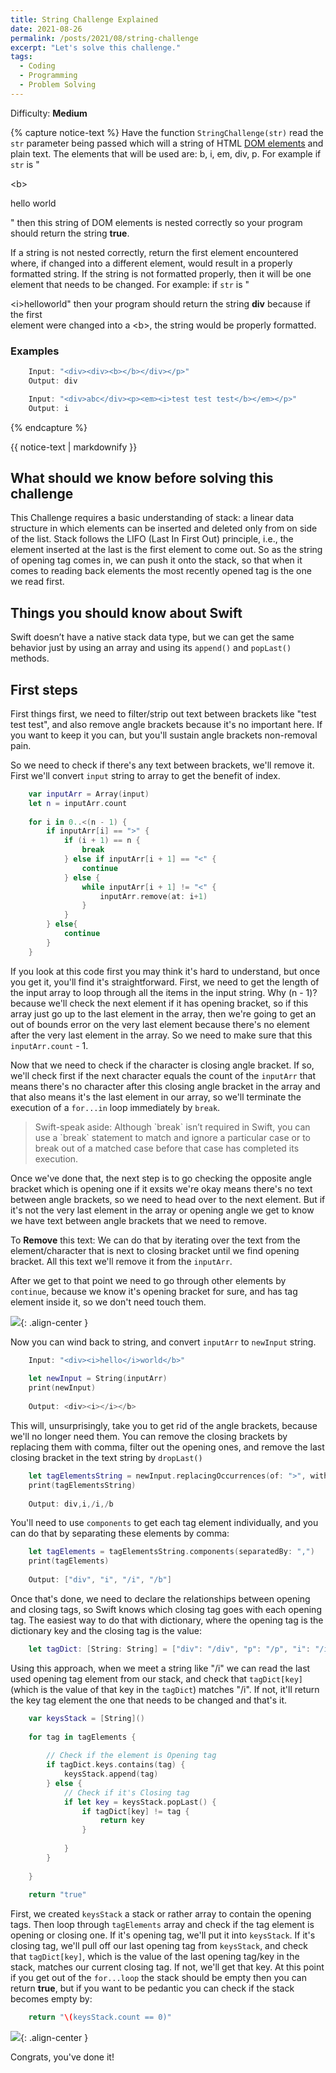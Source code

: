 ```yaml
---
title: String Challenge Explained
date: 2021-08-26
permalink: /posts/2021/08/string-challenge
excerpt: "Let's solve this challenge."
tags:
  - Coding
  - Programming
  - Problem Solving
---
```


Difficulty: **Medium**

{% capture notice-text %}
Have the function `StringChallenge(str)` read the `str` parameter being passed which will a string of HTML [DOM elements](https://www.w3schools.com/jsref/dom_obj_all.asp) and plain text. The elements that will be used are: b, i, em, div, p. For example if `str` is "<div>\<b><p>hello world</p></b></div>" then this string of DOM elements is nested correctly so your program should return the string **true**.

If a string is not nested correctly, return the first element encountered where, if changed into a different element, would result in a properly formatted string. If the string is not formatted properly, then it will be one element that needs to be changed. For example: if `str` is "<div>\<i>hello</i>world</b>" then  your program should return the string <b>div</b> because if the first <div> element were changed into a \<b>, the string would be properly formatted.

### Examples

```swift
    Input: "<div><div><b></b></div></p>"
    Output: div
```
``` swift
    Input: "<div>abc</div><p><em><i>test test test</b></em></p>"
    Output: i
```

{% endcapture %}

<div class="notice--danger">

{{ notice-text \| markdownify }}

</div>

## What should we know before solving this challenge

This Challenge requires a basic understanding of stack:  a linear data structure in which elements can be inserted and deleted only from on side of the list. Stack follows the LIFO (Last In First Out) principle, i.e., the element inserted at the last is the first element to come out. So as the string of opening tag comes in, we can push it onto the stack, so that when it comes to reading back elements the most recently opened tag is the one we read first.

## Things you should know about Swift

Swift doesn’t have a native stack data type, but we can get the same behavior just by using an
array and using its `append()` and `popLast()` methods.

## First steps

First things first, we need to filter/strip out text between brackets like "test test test", and also remove angle brackets because it's no important here. If you want to keep it you can, but you'll sustain angle brackets non-removal pain.

So we need to check if there's any text between brackets, we'll remove it. First we'll convert `input` string to array to get the benefit of index.

```swift
    var inputArr = Array(input)
    let n = inputArr.count
    
    for i in 0..<(n - 1) {
        if inputArr[i] == ">" {
            if (i + 1) == n {
                break
            } else if inputArr[i + 1] == "<" {
                continue
            } else {
                while inputArr[i + 1] != "<" {
                    inputArr.remove(at: i+1)
                }
            }
        } else{
            continue
        }
    }
```

If you look at this code first you may think it's hard to understand, but once you get it, you'll find it's straightforward. First, we need to get the length of the input array to loop through all the items in the input string. Why (n - 1)? because we'll check the next element if it has opening bracket, so if this array just go up to the last element in the array, then we're going to get an out of bounds error on the very last element because there's no element after the very last element in the array. So we need to make sure that this `inputArr.count` - 1.

Now that we need to check if the character is closing angle bracket. If so, we'll check first if the next character equals the count of the `inputArr` that means there's no character after this closing angle bracket in the array and that also means it's the last element in our array, so we'll terminate the execution of a `for...in` loop immediately by `break`.

<blockquote>
Swift-speak aside: Although `break` isn’t required in Swift, you can use a `break` statement to match and ignore a particular case or to break out of a matched case before that case has completed its execution.
</blockquote>

Once we've done that, the next step is to go checking the opposite angle bracket which is opening one if it exsits we're okay means there's no text between angle brackets, so we need to head over to the next element. But if it's not the very last element in the array or opening angle we get to know we have text between angle brackets that we need to remove.

To **Remove** this text: We can do that by iterating over the text from the element/character that is next to closing bracket until we find opening bracket. All this text we'll remove it from the `inputArr`.

After we get to that point we need to go through other elements by `continue`, because we know it's opening bracket for sure, and has tag element inside it, so we don't need touch them.

![](https://i0.wp.com/media1.giphy.com/media/LPn77YyDIqfhm/giphy.gif){: .align-center }

Now you can wind back to string, and convert `inputArr` to `newInput` string.

```swift
    Input: "<div><i>hello</i>world</b>"
    
    let newInput = String(inputArr)
    print(newInput)
    
    Output: <div><i></i></b>
```
    
This will, unsurprisingly, take you to get rid of the angle brackets, because we'll no longer need them. You can remove the closing brackets by replacing them with comma, filter out the opening ones, and remove the last closing bracket in the text string by `dropLast()`

```swift
    let tagElementsString = newInput.replacingOccurrences(of: ">", with: ",").filter{$0 != "<"}.dropLast()
    print(tagElementsString)
    
    Output: div,i,/i,/b
```

You'll need to use `components` to get each tag element individually, and you can do that by separating these elements by comma:

```swift
    let tagElements = tagElementsString.components(separatedBy: ",")
    print(tagElements)
    
    Output: ["div", "i", "/i", "/b"]
```

Once that's done, we need to declare the relationships between opening and closing tags, so Swift knows which closing tag goes with each opening tag. The easiest way to do that with dictionary, where the opening tag is the dictionary key and the closing tag is the value:

```swift
    let tagDict: [String: String] = ["div": "/div", "p": "/p", "i": "/i", "em": "/em", "b": "/b"]
```

Using this approach, when we meet a string like "/i" we can read the last used opening tag element from our stack, and check that `tagDict[key]`(which is the value of that key in the `tagDict`) matches "/i". If not, it'll return the key tag element the one that needs to be changed and that's it.

```swift
    var keysStack = [String]()
    
    for tag in tagElements {
    
        // Check if the element is Opening tag
        if tagDict.keys.contains(tag) {
            keysStack.append(tag)
        } else {
            // Check if it's Closing tag
            if let key = keysStack.popLast() {
                if tagDict[key] != tag {
                    return key
                }
                
            }
        }
        
    }
    
    return "true"
```

First, we created `keysStack` a stack or rather array to contain the opening tags. Then loop through `tagElements` array and check if the tag element is opening or closing one. If it's opening tag, we'll put it into `keysStack`. If it's closing tag, we'll pull off our last opening tag from `keysStack`, and check that `tagDict[key]`, which is the value of the last opening tag/key in the stack, matches our current closing tag. If not, we'll get that key. At this point if you get out of the `for...loop` the stack should be empty then you can  return **true**, but if you want to be pedantic you can check if the stack becomes empty by:

```swift
    return "\(keysStack.count == 0)"
```

![](https://i.imgur.com/jkfhYOS.gif){: .align-center }

Congrats, you've done it!

